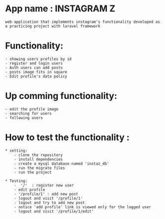 # App name : INSTAGRAM Z
    web application that implements instagram's functionality developed as a practicing project with laravel framework

# Functionality:
    - showing users profiles by id
    - register and login users
    - Auth users can add posts
    - posts image fits in square
    - Edit profile's data policy

# Up comming functionality:
    - edit the profile image 
    - searching for users
    - following users

# How to test the functionality : 
    * setting: 
        - clone the repository
        - install dependencies 
        - create a mysql database named 'instaz_db'
        - run the migrate files
        - run the project
    
    * Testing: 
        -  '/'  : register new user
        - edit profile 
        - '/profile/1' : add new post
        - logout and visit '/profile/1'
        - logout and try to add new post
        - notice 'add profile' link is viewed only for the logged user
        - logout and visit '/profile/1/edit' 
